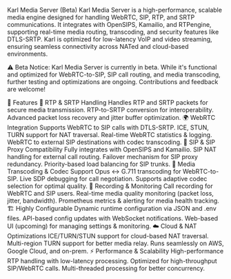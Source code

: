  Karl Media Server (Beta)
Karl Media Server is a high-performance, scalable media engine designed for handling WebRTC, SIP, RTP, and SRTP communications. It integrates with OpenSIPS, Kamailio, and RTPengine, supporting real-time media routing, transcoding, and security features like DTLS-SRTP. Karl is optimized for low-latency VoIP and video streaming, ensuring seamless connectivity across NATed and cloud-based environments.

⚠️ Beta Notice: Karl Media Server is currently in beta. While it's functional and optimized for WebRTC-to-SIP, SIP call routing, and media transcoding, further testing and optimizations are ongoing. Contributions and feedback are welcome!

🚀 Features
🔹 RTP & SRTP Handling
Handles RTP and SRTP packets for secure media transmission.
RTP-to-SRTP conversion for interoperability.
Advanced packet loss recovery and jitter buffer optimization.
🌍 WebRTC Integration
Supports WebRTC to SIP calls with DTLS-SRTP.
ICE, STUN, TURN support for NAT traversal.
Real-time WebRTC statistics & logging.
WebRTC to external SIP destinations with codec transcoding.
📡 SIP & SIP Proxy Compatibility
Fully integrates with OpenSIPS and Kamailio.
SIP NAT handling for external call routing.
Failover mechanism for SIP proxy redundancy.
Priority-based load balancing for SIP trunks.
🔄 Media Transcoding & Codec Support
Opus ↔ G.711 transcoding for WebRTC-to-SIP.
Live SDP debugging for call negotiation.
Supports adaptive codec selection for optimal quality.
🎥 Recording & Monitoring
Call recording for WebRTC and SIP users.
Real-time media quality monitoring (packet loss, jitter, bandwidth).
Prometheus metrics & alerting for media health tracking.
🏗️ Highly Configurable
Dynamic runtime configuration via JSON and .env files.
API-based config updates with WebSocket notifications.
Web-based UI (upcoming) for managing settings & monitoring.
☁️ Cloud & NAT Optimizations
ICE/TURN/STUN support for cloud-based NAT traversal.
Multi-region TURN support for better media relay.
Runs seamlessly on AWS, Google Cloud, and on-prem.
⚡ Performance & Scalability
High-performance RTP handling with low-latency processing.
Optimized for high-throughput SIP/WebRTC calls.
Multi-threaded processing for better concurrency.
